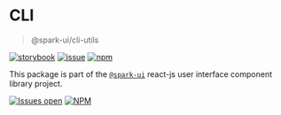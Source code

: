 # CLI

> @spark-ui/cli-utils

[![storybook](https://img.shields.io/badge/storybook-black?logo=storybook)](https://sparkui.vercel.app/?path=/docs/utils-cli--docs)
[![issue](https://img.shields.io/badge/report%20a%20bug-black?logo=openbugbounty&logoColor=red)](https://github.com/leboncoin/spark-web/issues/new?&projects=4&template=bug-report.yml&assignees=&labels=util,Type:%20Cli)
[![npm](https://img.shields.io/npm/dt/%40spark-ui/cli-utils?logo=npm&labelColor=black)](https://www.npmjs.com/package/@spark-ui/cli-utils)

This package is part of the [`@spark-ui`](https://github.com/leboncoin/spark-web) react-js user interface component library project.

[![Issues open](https://img.shields.io/github/issues-search/leboncoin/spark-web?query=is%3Aopen%20label%3Autil%20label%3Acli&logo=openbugbounty&logoColor=red&label=issues%20open&color=red)](https://github.com/leboncoin/spark-web/issues?q=is%3Aopen+label%3Autil+label%3A%22Type%3A+CLI%22)
[![NPM](https://img.shields.io/npm/l/%40spark-ui%2Fcli-utils)](https://github.com/leboncoin/spark-web/blob/main/packages/utils/cli/LICENSE.md)
